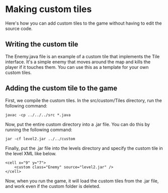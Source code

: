 # Making custom tiles
Here's how you can add custom tiles to the game without having to edit the source code.

## Writing the custom tile
The Enemy.java file is an example of a custom tile that implements the Tile interface. It's a simple enemy that moves around the map and kills the player if it touches them. You can use this as a template for your own custom tiles.

## Adding the custom tile to the game
First, we compile the custom tiles. In the src/custom/Tiles directory, run the following command:
```
javac -cp ../../../src *.java
```
Now, put the entire custom directory into a .jar file. You can do this by running the following command:
```
jar -cf level2.jar ../../custom
```
Finally, put the .jar file into the levels directory and specify the custom tile in the level XML like below. 
```
<cell x="9" y="7">
    <custom class="Enemy" source="level2.jar" />
</cell>
```
Now, when you run the game, it will load the custom tiles from the .jar file, and work even if the custom folder is deleted.
